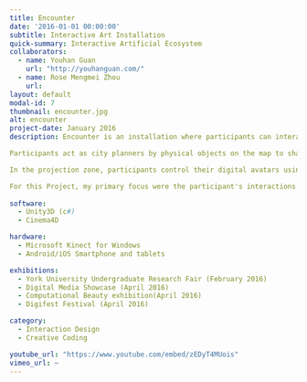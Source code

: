 ```yaml
---
title: Encounter
date: '2016-01-01 00:00:00'
subtitle: Interactive Art Installation
quick-summary: Interactive Artificial Ecosystem
collaborators:
  - name: Youhan Guan
    url: "http://youhanguan.com/"
  - name: Rose Mengmei Zhou
    url:
layout: default
modal-id: 7
thumbnail: encounter.jpg
alt: encounter
project-date: January 2016
description: Encounter is an installation where participants can interact with artificial creatures and environments using mixed reality modes of interaction.

Participants act as city planners by physical objects on the map to shape the virtual world. Using a smartphone/tablet device and a custom app participants can find out more information about the environment using augmented reality. The app recognizes various objects and images and communicates any changes the "city planners" make.

In the projection zone, participants control their digital avatars using their body movements.  The environment and creatures of this ecosystem respond to their gestures. Any changes made by the city planners are reflected in the projected view in real time.

For this Project, my primary focus were the participant's interactions in the projection space, projection design and world modelling.
  
software:
  - Unity3D (c#)
  - Cinema4D

hardware:
  - Microsoft Kinect for Windows
  - Android/iOS Smartphone and tablets

exhibitions:
  - York University Undergraduate Research Fair (February 2016)
  - Digital Media Showcase (April 2016)
  - Computational Beauty exhibition(April 2016)
  - Digifest Festival (April 2016)

category:
  - Interaction Design
  - Creative Coding

youtube_url: "https://www.youtube.com/embed/zEDyT4MUois"
vimeo_url: ~
---
```

